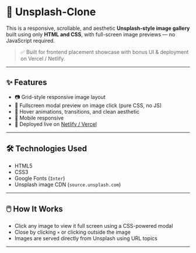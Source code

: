 # 📸 Unsplash-Clone 

This is a responsive, scrollable, and aesthetic **Unsplash-style image gallery** built using only **HTML and CSS**, with full-screen image previews — no JavaScript required.

> ✅ Built for frontend placement showcase with bonus UI & deployment on Vercel / Netlify.

---

## ✨ Features

- 📷 Grid-style responsive image layout
- 🎯 Fullscreen modal preview on image click (pure CSS, no JS)
- 🎨 Hover animations, transitions, and clean aesthetic
- 📱 Mobile responsive
- 🚀 Deployed live on [Netlify / Vercel](#deployment)


---

## 🛠️ Technologies Used

- HTML5  
- CSS3  
- Google Fonts (`Inter`)  
- Unsplash image CDN (`source.unsplash.com`)  

---

## 🖱️ How It Works

- Click any image to view it full screen using a CSS-powered modal
- Close by clicking `×` or clicking outside the image
- Images are served directly from Unsplash using URL topics

---


